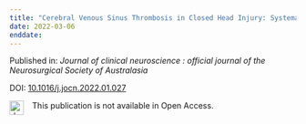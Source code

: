```yaml
---
title: "Cerebral Venous Sinus Thrombosis in Closed Head Injury: Systematic Review and Meta-analysis."
date: 2022-03-06
enddate:
---
```


Published in: *Journal of clinical neuroscience : official journal of the Neurosurgical Society of Australasia*

DOI: [10.1016/j.jocn.2022.01.027](https://doi.org/10.1016/j.jocn.2022.01.027)

<img src="https://upload.wikimedia.org/wikipedia/commons/thumb/0/0e/Closed_Access_logo_transparent.svg/1200px-Closed_Access_logo_transparent.svg.png" alt="drawing" width="25" align="left"/> &nbsp;&nbsp;&nbsp;This publication is not available in Open Access.


